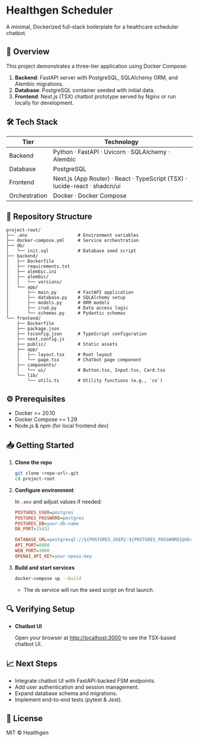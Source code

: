 # Healthgen Scheduler

A minimal, Dockerized full-stack boilerplate for a healthcare scheduler chatbot.

## 🚀 Overview

This project demonstrates a three-tier application using Docker Compose:

1. **Backend**: FastAPI server with PostgreSQL, SQLAlchemy ORM, and Alembic migrations.
2. **Database**: PostgreSQL container seeded with initial data.
3. **Frontend**: Next.js (TSX) chatbot prototype served by Nginx or run locally for development.

## 🛠️ Tech Stack

| Tier          | Technology                                                                 |
| ------------- | -------------------------------------------------------------------------- |
| Backend       | Python · FastAPI · Uvicorn · SQLAlchemy · Alembic                          |
| Database      | PostgreSQL                                                                 |
| Frontend      | Next.js (App Router) · React · TypeScript (TSX) · lucide-react · shadcn/ui |
| Orchestration | Docker · Docker Compose                                                    |

## 📁 Repository Structure

```
project-root/
├── .env                   # Environment variables
├── docker-compose.yml     # Service orchestration
├── db/
│   └── init.sql           # Database seed script
├── backend/
│   ├── Dockerfile
│   ├── requirements.txt
│   ├── alembic.ini
│   ├── alembic/
│   │   └── versions/
│   └── app/
│       ├── main.py        # FastAPI application
│       ├── database.py    # SQLAlchemy setup
│       ├── models.py      # ORM models
│       ├── crud.py        # Data access logic
│       └── schemas.py     # Pydantic schemas
└── frontend/
    ├── Dockerfile
    ├── package.json
    ├── tsconfig.json      # TypeScript configuration
    ├── next.config.js
    ├── public/            # Static assets
    ├── app/
    │   ├── layout.tsx     # Root layout
    │   └── page.tsx       # Chatbot page component
    ├── components/
    │   └── ui/            # Button.tsx, Input.tsx, Card.tsx
    └── lib/
        └── utils.ts       # Utility functions (e.g., `cn`)
```

## ⚙️ Prerequisites

* Docker >= 20.10
* Docker Compose >= 1.29
* Node.js & npm (for local frontend dev)

## 📥 Getting Started

1. **Clone the repo**

   ```bash
   git clone <repo-url>.git
   cd project-root
   ```

2. **Configure environment**

   In `.env` and adjust values if needed:

   ```ini
   POSTGRES_USER=postgres
   POSTGRES_PASSWORD=postgres
   POSTGRES_DB=your-db-name
   DB_PORT=15432

   DATABASE_URL=postgresql://${POSTGRES_USER}:${POSTGRES_PASSWORD}@db:5432/${POSTGRES_DB}
   API_PORT=8000
   WEB_PORT=3000
   OPENAI_API_KEY=your-opeai-key
   ```

3. **Build and start services**

   ```bash
   docker-compose up --build
   ```

   * The `db` service will run the seed script on first launch.

## 🔍 Verifying Setup

* **Chatbot UI**

  Open your browser at [http://localhost:3000](http://localhost:3000) to see the TSX-based chatbot UI.

## 📈 Next Steps

* Integrate chatbot UI with FastAPI-backed FSM endpoints.
* Add user authentication and session management.
* Expand database schema and migrations.
* Implement end-to-end tests (pytest & Jest).

## 📜 License

MIT © Healthgen
